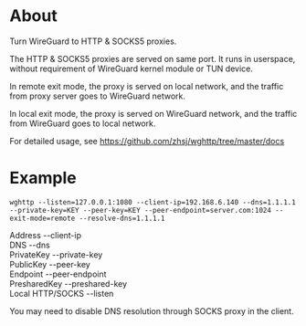 # About

Turn WireGuard to HTTP & SOCKS5 proxies.

The HTTP & SOCKS5 proxies are served on same port. It runs in userspace,
without requirement of WireGuard kernel module or TUN device.

In remote exit mode, the proxy is served on local network, and the traffic
from proxy server goes to WireGuard network.

In local exit mode, the proxy is served on WireGuard network, and the traffic
from WireGuard goes to local network.

For detailed usage, see <https://github.com/zhsj/wghttp/tree/master/docs>

# Example

`wghttp --listen=127.0.0.1:1080 --client-ip=192.168.6.140 --dns=1.1.1.1 --private-key=KEY --peer-key=KEY --peer-endpoint=server.com:1024 --exit-mode=remote --resolve-dns=1.1.1.1`

Address --client-ip   
DNS --dns   
PrivateKey --private-key   
PublicKey --peer-key   
Endpoint --peer-endpoint   
PresharedKey --preshared-key   
Local HTTP/SOCKS --listen

You may need to disable DNS resolution through SOCKS proxy in the client.
